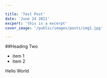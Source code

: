 ```yaml
---

title: 'Test Post'
date: 'June 24 2021'
excpert: 'this is a excerpt'
cover_image: '/public/images/posts/img1.jpg'

---
```


##Heading Two 

- item 1 
- item 2 

Hello World 